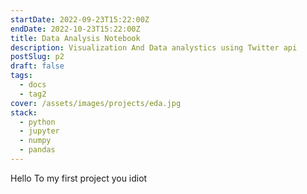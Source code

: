 ```yaml
---
startDate: 2022-09-23T15:22:00Z
endDate: 2022-10-23T15:22:00Z
title: Data Analysis Notebook
description: Visualization And Data analystics using Twitter api
postSlug: p2
draft: false
tags:
  - docs
  - tag2
cover: /assets/images/projects/eda.jpg
stack:
  - python
  - jupyter
  - numpy
  - pandas
---
```


<Main>
Hello To my first project you idiot
</Main>
